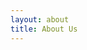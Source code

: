 ```yaml
---
layout: about
title: About Us
---
```


<body class="landing is-preload">

<section>
  <div class="jumbotron">
  <!--  {% assign promise = site.data.promise %} -->
    <!-- {{ promise | inspect}}-->
  <!--  <h2>{{ promise['subject'] }}</h2>
    <small class="text-muted">{{ promise['date'] }}</small>
    <p class="lead">{{ promise['content'] | markdownify }}</p> -->
  </div>
</section>